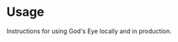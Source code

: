 # Usage

Instructions for using God's Eye locally and in production.
                                                           
                                                           
                                                           
                                                           
                                                           
                                                           
                                                           
                                                           
                                                           
                                                           
                                                           
                                                           
                                                           
                                                           
                                                           
                                                           
                                                           
                                                           
                                                           
                                                           
